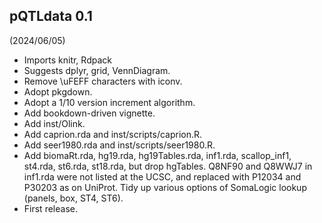 ## pQTLdata 0.1

(2024/06/05)

* Imports knitr, Rdpack
* Suggests dplyr, grid, VennDiagram.
* Remove \uFEFF characters with iconv.
* Adopt pkgdown.
* Adopt a 1/10 version increment algorithm.
* Add bookdown-driven vignette.
* Add inst/Olink.
* Add caprion.rda and inst/scripts/caprion.R.
* Add seer1980.rda and inst/scripts/seer1980.R.
* Add biomaRt.rda, hg19.rda, hg19Tables.rda, inf1.rda, scallop_inf1, st4.rda, st6.rda, st18.rda, but drop hgTables.
  Q8NF90 and Q8WWJ7 in inf1.rda were not listed at the UCSC, and replaced with P12034 and P30203 as on UniProt.
  Tidy up various options of SomaLogic lookup (panels, box, ST4, ST6).
* First release.
